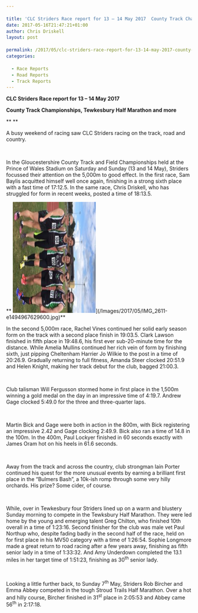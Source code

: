 ```yaml
---

title: 'CLC Striders Race report for 13 – 14 May 2017  County Track Championships, Tewkesbury Half Marathon and more'
date: 2017-05-16T21:47:21+01:00
author: Chris Driskell
layout: post

permalink: /2017/05/clc-striders-race-report-for-13-14-may-2017-county-track-championships-tewkesbury-half-marathon-and-more/
categories:

  - Race Reports
  - Road Reports
  - Track Reports
---
```

**CLC Striders Race report for 13 – 14 May 2017**

**County Track Championships, Tewkesbury Half Marathon and more**

** **

A busy weekend of racing saw CLC Striders racing on the track, road and country.

&nbsp;

In the Gloucestershire County Track and Field Championships held at the Prince of Wales Stadium on Saturday and Sunday (13 and 14 May), Striders focussed their attention on the 5,000m to good effect. In the first race, Sam Baylis acquitted himself well once again, finishing in a strong sixth place with a fast time of 17:12.5. In the same race, Chris Driskell, who has struggled for form in recent weeks, posted a time of 18:13.5.

** <img src="/Images/2017/05/IMG_2611-e1494967629600-225x300.jpg" alt="IMG_2611" width="225" height="300" />](/Images/2017/05/IMG_2611-e1494967629600.jpg)**

In the second 5,000m race, Rachel Vines continued her solid early season form on the track with a second place finish in 19:03.5. Clark Lawson finished in fifth place in 19:48.6, his first ever sub-20-minute time for the distance. While Amelia Mullins continued her rich vein of form by finishing sixth, just pipping Cheltenham Harrier Jo Wilkie to the post in a time of 20:26.9. Gradually returning to full fitness, Amanda Steer clocked 20:51.9 and Helen Knight, making her track debut for the club, bagged 21:00.3.

&nbsp;

Club talisman Will Fergusson stormed home in first place in the 1,500m winning a gold medal on the day in an impressive time of 4:19.7. Andrew Gage clocked 5:49.0 for the three and three-quarter laps.

&nbsp;

Martin Bick and Gage were both in action in the 800m, with Bick registering an impressive 2.42 and Gage clocking 2:49.9. Bick also ran a time of 14.8 in the 100m. In the 400m, Paul Lockyer finished in 60 seconds exactly with James Oram hot on his heels in 61.6 seconds.

&nbsp;

Away from the track and across the country, club strongman Iain Porter continued his quest for the more unusual events by earning a brilliant first place in the “Bulmers Bash”, a 10k-ish romp through some very hilly orchards. His prize? Some cider, of course.

&nbsp;

While, over in Tewkesbury four Striders lined up on a warm and blustery Sunday morning to compete in the Tewksbury Half Marathon. They were led home by the young and emerging talent Greg Chilton, who finished 10th overall in a time of 1:23:16. Second finisher for the club was male vet Paul Northup who, despite fading badly in the second half of the race, held on for first place in his MV50 category with a time of 1:26:54. Sophie Longmore made a great return to road racing after a few years away, finishing as fifth senior lady in a time of 1:33:32. And Amy Underdown completed the 13.1 miles in her target time of 1:51:23, finishing as 30<sup>th</sup> senior lady.

&nbsp;

Looking a little further back, to Sunday 7<sup>th</sup> May, Striders Rob Bircher and Emma Abbey competed in the tough Stroud Trails Half Marathon. Over a hot and hilly course, Bircher finished in 31<sup>st</sup> place in 2:05:53 and Abbey came 56<sup>th</sup> in 2:17:18.